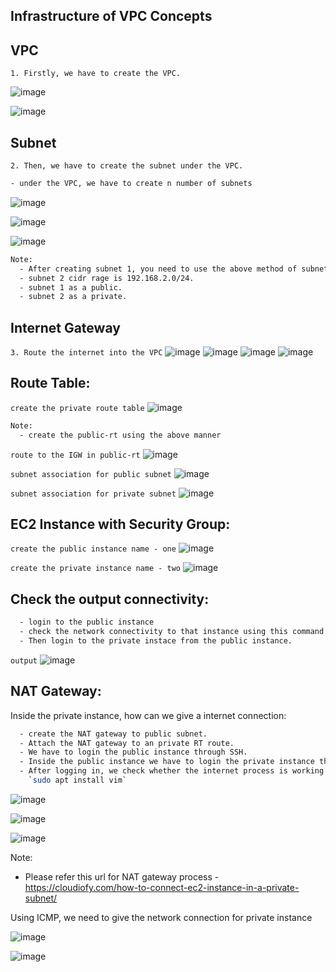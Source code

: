 ## Infrastructure of VPC Concepts

**VPC**
---
`1. Firstly, we have to create the VPC.` 

![image](https://github.com/januo-org/proof-of-concepts/assets/91359308/acfed3ea-666f-4e88-b0c3-d4a6568bb068)

![image](https://github.com/januo-org/proof-of-concepts/assets/91359308/795eca04-bb38-4f3e-bdc6-276e0ca56b8b)

**Subnet**
---

`2. Then, we have to create the subnet under the VPC.`

```sh
- under the VPC, we have to create n number of subnets
```
![image](https://github.com/januo-org/proof-of-concepts/assets/91359308/6d25cb09-7960-445e-9fc9-5e4fe706e364)

![image](https://github.com/januo-org/proof-of-concepts/assets/91359308/a77c1410-8657-4c6e-b31f-7aa814bc2dc5)

![image](https://github.com/januo-org/proof-of-concepts/assets/91359308/e1dce85d-c990-4029-ba42-f772bc8c7828)

```sh
Note:
  - After creating subnet 1, you need to use the above method of subnet 1 to create subnet 2.
  - subnet 2 cidr rage is 192.168.2.0/24.
  - subnet 1 as a public.
  - subnet 2 as a private.
```

**Internet Gateway**
---
`3. Route the internet into the VPC`
![image](https://github.com/januo-org/proof-of-concepts/assets/91359308/0df13d84-0c8c-4197-80f0-3a530e88840e)
![image](https://github.com/januo-org/proof-of-concepts/assets/91359308/627b3997-4844-4752-846b-16213b8e09de)
![image](https://github.com/januo-org/proof-of-concepts/assets/91359308/a94ffad8-7bac-4808-9a35-3f866f83a548)
![image](https://github.com/januo-org/proof-of-concepts/assets/91359308/75b7ad8b-149e-4c48-bd67-dec1afe12f1b)

**Route Table:**
---
`create the private route table`
![image](https://github.com/januo-org/proof-of-concepts/assets/91359308/e0a3e6e2-e554-4f05-8b16-6f94e04b25fb)

```sh
Note:
  - create the public-rt using the above manner
```
`route to the IGW in public-rt`
![image](https://github.com/januo-org/proof-of-concepts/assets/91359308/fb757a74-f006-4dcd-bf4f-ab14906abd07)

`subnet association for public subnet`
![image](https://github.com/januo-org/proof-of-concepts/assets/91359308/776b1a5f-8a23-438d-ad1a-935f759adc87)

`subnet association for private subnet`
![image](https://github.com/januo-org/proof-of-concepts/assets/91359308/e9b025d9-64b0-4af0-bade-9d791c38c916)

**EC2 Instance with Security Group:**
---

`create the public instance name - one`
![image](https://github.com/januo-org/proof-of-concepts/assets/91359308/fb6de43d-1409-4a55-8110-93cc90caf613)

`create the private instance name - two`
![image](https://github.com/januo-org/proof-of-concepts/assets/91359308/5a2f9b91-5170-4f53-aeb9-2648930efca5)

**Check the output connectivity:**
---

```sh
  - login to the public instance
  - check the network connectivity to that instance using this command `ping google.com`
  - Then login to the private instace from the public instance.
```
`output`
![image](https://github.com/januo-org/proof-of-concepts/assets/91359308/4eb16292-1643-4f89-8517-d6520972839f)

**NAT Gateway:**
---
Inside the private instance, how can we give a internet connection:

```sh
  - create the NAT gateway to public subnet.
  - Attach the NAT gateway to an private RT route.
  - We have to login the public instance through SSH.
  - Inside the public instance we have to login the private instance through SSH.
  - After logging in, we check whether the internet process is working or not. While working, we need to put in some commands. In case it is not working, we need to check the creation       of the Nat Gateway.
    `sudo apt install vim`
```
![image](https://github.com/januo-org/proof-of-concepts/assets/91359308/8642ee67-e506-4014-8b89-21f583916d40)

![image](https://github.com/januo-org/proof-of-concepts/assets/91359308/da075ee7-4522-4956-9a5a-6d1d35219a13)

![image](https://github.com/januo-org/proof-of-concepts/assets/91359308/ffc6774e-cef7-4d6a-8e73-a7affd627436)

Note: 
  - Please refer this url for NAT gateway process - https://cloudiofy.com/how-to-connect-ec2-instance-in-a-private-subnet/



Using ICMP, we need to give the network connection for private instance

![image](https://github.com/januo-org/proof-of-concepts/assets/91359308/940f11b7-1af9-490d-b4df-07ca12b0d0d6)

![image](https://github.com/januo-org/proof-of-concepts/assets/91359308/af798d96-75e5-458a-ace9-b2b9f0f915ea)


